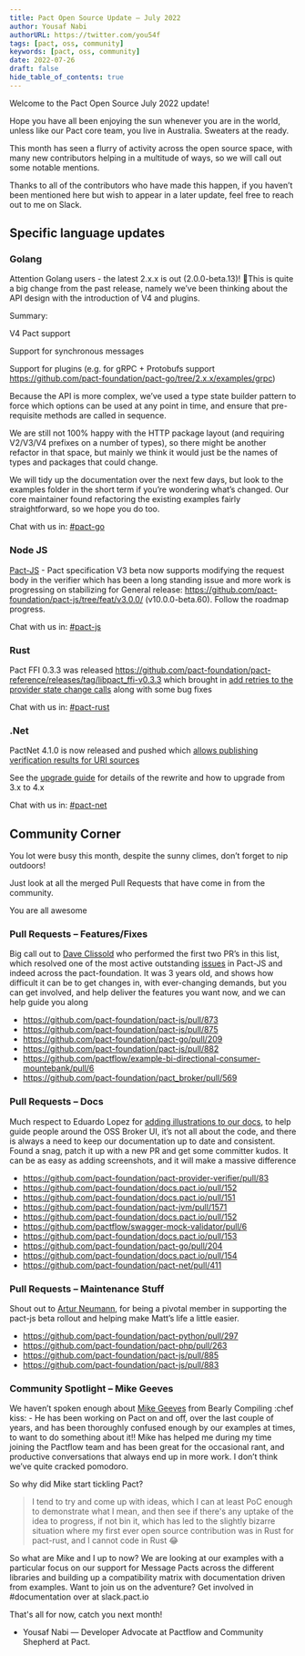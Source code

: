 ```yaml
---
title: Pact Open Source Update — July 2022
author: Yousaf Nabi
authorURL: https://twitter.com/you54f
tags: [pact, oss, community]
keywords: [pact, oss, community]
date: 2022-07-26
draft: false
hide_table_of_contents: true
---
```


Welcome to the Pact Open Source July 2022 update!

Hope you have all been enjoying the sun whenever you are in the world, unless like our Pact core team, you live in Australia. Sweaters at the ready.

This month has seen a flurry of activity across the open source space, with many new contributors helping in a multitude of ways, so we will call out some notable mentions.

‌Thanks to all of the contributors who have made this happen, if you haven’t been mentioned here but wish to appear in a later update, feel free to reach out to me on Slack.

## Specific language updates

### Golang

Attention Golang users - the latest 2.x.x is out (2.0.0-beta.13)! :rocket:This is quite a big change from the past release, namely we’ve been thinking about the API design with the introduction of V4 and plugins.

Summary:

V4 Pact support

Support for synchronous messages

Support for plugins (e.g. for gRPC + Protobufs support https://github.com/pact-foundation/pact-go/tree/2.x.x/examples/grpc)

Because the API is more complex, we’ve used a type state builder pattern to force which options can be used at any point in time, and ensure that pre-requisite methods are called in sequence.

We are still not 100% happy with the HTTP package layout (and requiring V2/V3/V4 prefixes on a number of types), so there might be another refactor in that space, but mainly we think it would just be the names of types and packages that could change.

We will tidy up the documentation over the next few days, but look to the examples folder in the short term if you’re wondering what’s changed. Our core maintainer found refactoring the existing examples fairly straightforward, so we hope you do too.

Chat with us in: [#pact-go](https://pact-foundation.slack.com/archives/C9UTHTFFB)

### Node JS

[Pact-JS](https://github.com/pact-foundation/pact-js) - Pact specification V3 beta now supports modifying the request body in the verifier which has been a long standing issue and more work is progressing on stabilizing for General release: https://github.com/pact-foundation/pact-js/tree/feat/v3.0.0/ (v10.0.0-beta.60). Follow the roadmap progress.

Chat with us in: [#pact-js](https://pact-foundation.slack.com/archives/C9VBGLUM9)

### Rust

Pact FFI 0.3.3 was released https://github.com/pact-foundation/pact-reference/releases/tag/libpact_ffi-v0.3.3 which brought in [add retries to the provider state change calls](https://github.com/pact-foundation/pact-reference/commit/18118e8280bd1da2d89d0e366d81c6a4628c4911) along with some bug fixes

Chat with us in: [#pact-rust](https://pact-foundation.slack.com/archives/CA2S7E6KC)

### .Net

PactNet 4.1.0 is now released and pushed which [allows publishing verification results for URI sources](https://github.com/pact-foundation/pact-js/pull/875)

See the [upgrade guide](https://github.com/pact-foundation/pact-net/blob/4.0.0/docs/upgrading-to-4.md) for details of the rewrite and how to upgrade from 3.x to 4.x

Chat with us in: [#pact-net](https://pact-foundation.slack.com/archives/C9UTHV2AD)

## Community Corner

You lot were busy this month, despite the sunny climes, don’t forget to nip outdoors!

Just look at all the merged Pull Requests that have come in from the community.

You are all awesome

### Pull Requests – Features/Fixes

Big call out to [Dave Clissold](https://github.com/DaveClissold) who performed the first two PR’s in this list, which resolved one of the most active outstanding [issues](https://github.com/pact-foundation/pact-js/issues/304) in Pact-JS and indeed across the pact-foundation. It was 3 years old, and shows how difficult it can be to get changes in, with ever-changing demands, but you can get involved, and help deliver the features you want now, and we can help guide you along

- https://github.com/pact-foundation/pact-js/pull/873
- https://github.com/pact-foundation/pact-js/pull/875
- https://github.com/pact-foundation/pact-go/pull/209
- https://github.com/pact-foundation/pact-js/pull/882
- https://github.com/pactflow/example-bi-directional-consumer-mountebank/pull/6
- https://github.com/pact-foundation/pact_broker/pull/569

### Pull Requests – Docs

Much respect to Eduardo Lopez for [adding illustrations to our docs](https://github.com/pact-foundation/docs.pact.io/pull/152), to help guide people around the OSS Broker UI, it’s not all about the code, and there is always a need to keep our documentation up to date and consistent. Found a snag, patch it up with a new PR and get some committer kudos. It can be as easy as adding screenshots, and it will make a massive difference

- https://github.com/pact-foundation/pact-provider-verifier/pull/83
- https://github.com/pact-foundation/docs.pact.io/pull/152
- https://github.com/pact-foundation/docs.pact.io/pull/151
- https://github.com/pact-foundation/pact-jvm/pull/1571
- https://github.com/pact-foundation/docs.pact.io/pull/152
- https://github.com/pactflow/swagger-mock-validator/pull/6
- https://github.com/pact-foundation/docs.pact.io/pull/153
- https://github.com/pact-foundation/pact-go/pull/204
- https://github.com/pact-foundation/docs.pact.io/pull/154
- https://github.com/pact-foundation/pact-net/pull/411

### Pull Requests – Maintenance Stuff

Shout out to [Artur Neumann](https://github.com/individual-it), for being a pivotal member in supporting the pact-js beta rollout and helping make Matt’s life a little easier.

- https://github.com/pact-foundation/pact-python/pull/297
- https://github.com/pact-foundation/pact-php/pull/263
- https://github.com/pact-foundation/pact-js/pull/885
- https://github.com/pact-foundation/pact-js/pull/883

### Community Spotlight – Mike Geeves

We haven’t spoken enough about [Mike Geeves](https://github.com/mikegeeves) from Bearly Compiling :chef kiss: - He has been working on Pact on and off, over the last couple of years, and has been thoroughly confused enough by our examples at times, to want to do something about it!! Mike has helped me during my time joining the Pactflow team and has been great for the occasional rant, and productive conversations that always end up in more work. I don’t think we’ve quite cracked pomodoro.

So why did Mike start tickling Pact?

> I tend to try and come up with ideas, which I can at least PoC enough to demonstrate what I mean, and then see if there's any uptake of the idea to progress, if not bin it, which has led to the slightly bizarre situation where my first ever open source contribution was in Rust for pact-rust, and I cannot code in Rust :joy:

So what are Mike and I up to now? We are looking at our examples with a particular focus on our support for Message Pacts across the different libraries and building up a compatibility matrix with documentation driven from examples. Want to join us on the adventure? Get involved in #documentation over at slack.pact.io

That's all for now, catch you next month!

- Yousaf Nabi — Developer Advocate at Pactflow and Community Shepherd at Pact.
